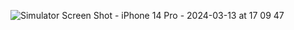 ![Simulator Screen Shot - iPhone 14 Pro - 2024-03-13 at 17 09 47](https://github.com/AKogut91/Contacts-Swift-UI/assets/22193289/c4c7a0e3-fbb0-4d2f-9fb9-78a97d4c8d8a)
